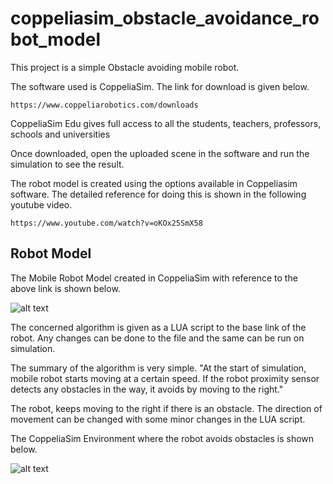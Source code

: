 # coppeliasim_obstacle_avoidance_robot_model

This project is a simple Obstacle avoiding mobile robot.

The software used is CoppeliaSim. The link for download is given below.

    https://www.coppeliarobotics.com/downloads

CoppeliaSim Edu gives full access to all the students, teachers, professors, schools and universities

Once downloaded, open the uploaded scene in the software and run the simulation to see the result. 

The robot model is created using the options available in Coppeliasim software.
The detailed reference for doing this is shown in the following youtube video.

    https://www.youtube.com/watch?v=oKOx25SmX58

## Robot Model

The Mobile Robot Model created in CoppeliaSim with reference to the above link is shown below.

![alt text](https://github.com/vishal-kasyap/coppeliasim_obstacle_avoidance_robot_model/blob/main/coppeliasim_obstacle_avoidance_robot_model/robot_model.png "Robot Model")

The concerned algorithm is given as a LUA script to the base link of the robot.
Any changes can be done to the file and the same can be run on simulation.

The summary of the algorithm is very simple.
"At the start of simulation, mobile robot starts moving at a certain speed. If the robot proximity sensor detects any obstacles in the way, it avoids by moving to the right."

The robot, keeps moving to the right if there is an obstacle. The direction of movement can be changed with some minor changes in the LUA script. 

The CoppeliaSim Environment where the robot avoids obstacles is shown below.

![alt text](https://github.com/vishal-kasyap/coppeliasim_obstacle_avoidance_robot_model/blob/main/coppeliasim_obstacle_avoidance_robot_model/coppeliasim_environment.png "Environment")
